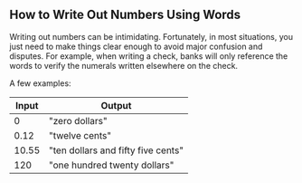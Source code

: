 ## How to Write Out Numbers Using Words
Writing out numbers can be intimidating. Fortunately, in most situations, you just need to make things clear enough to avoid major confusion and disputes. For example, when writing a check, banks will only reference the words to verify the numerals written elsewhere on the check.

A few examples:

| Input | Output                             |
| ----- | ---------------------------------- |
| 0     | "zero dollars"                     |
| 0.12  | "twelve cents"                     |
| 10.55 | "ten dollars and fifty five cents"   |
| 120   | "one hundred twenty dollars"       |
